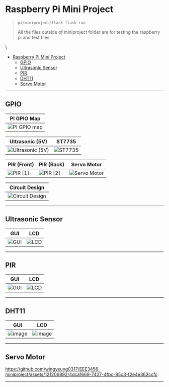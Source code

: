 # Raspberry Pi Mini Project
> `pi/miniproject/flask flask run`
> 
> All the files outside of miniproject folder are for testing the raspberry pi and test files.

\
- [Raspberry Pi Mini Project](#raspberry-pi-mini-project)
  - [GPIO](#gpio)
  - [Ultrasonic Sensor](#ultrasonic-sensor)
  - [PIR](#pir)
  - [DHT11](#dht11)
  - [Servo Motor](#servo-motor)

---

## GPIO
|PI GPIO Map|
|---|
|![PI GPIO map](https://github.com/wingyeung0317/EEE3456-miniproject/assets/121206892/b7c68f76-c4da-4f66-adc2-9162f66204f9)|

|Ultrasonic (5V)|ST7735|
|---|---|
|![Ultrasonic (5V)](https://github.com/wingyeung0317/EEE3456-miniproject/assets/121206892/dae157d7-8d2f-440e-b140-960c8aaa5e54)|![ST7735](https://github.com/wingyeung0317/EEE3456-miniproject/assets/121206892/fcbaff2c-450f-4b15-ab72-59a031ad0066)|

|PIR (Front)|PIR (Back)|Servo Motor|
|---|---|---|
|![PIR [1]](https://github.com/wingyeung0317/EEE3456-miniproject/assets/121206892/ca9d8e2d-399a-4ee4-bc0b-ce9ff165d28f)|![PIR [2]](https://github.com/wingyeung0317/EEE3456-miniproject/assets/121206892/6faf9e0f-d0d0-4e10-80ea-0cba12bfe64d)|![Servo Motor](https://github.com/wingyeung0317/EEE3456-miniproject/assets/121206892/5bcadb3b-ed0c-4ad8-a118-f6a4c43ea828)|

|Circuit Design|
|---|
|![Circuit Design](https://github.com/wingyeung0317/EEE3456-miniproject/assets/121206892/b80212d7-ea8e-4dbf-9f3d-f602afba2f1f)|

---

## Ultrasonic Sensor
|GUI|LCD|
|---|---|
|![GUI](https://github.com/wingyeung0317/EEE3456-miniproject/assets/121206892/21853337-c0a9-4ef5-be7b-b4780aeb4039)|![LCD](https://github.com/wingyeung0317/EEE3456-miniproject/assets/121206892/484158bf-de6b-43ad-b98f-910e414e9a65)|

---

## PIR
|GUI|LCD|
|---|---|
|![GUI](https://github.com/wingyeung0317/EEE3456-miniproject/assets/121206892/9e6875a9-27ac-41bb-b027-3720011cd84b)|![LCD](https://github.com/wingyeung0317/EEE3456-miniproject/assets/121206892/19639b12-de49-43bb-b50b-4346393b93b0)|



---

## DHT11
|GUI|LCD|
|---|---|
|![image](https://github.com/wingyeung0317/EEE3456-miniproject/assets/121206892/deb5e964-8680-4752-b83a-cd4e2a0a0b77)|![image](https://github.com/wingyeung0317/EEE3456-miniproject/assets/121206892/628fa1b3-8f1d-48c4-a984-b6d7a1c87762)|

---

## Servo Motor
https://github.com/wingyeung0317/EEE3456-miniproject/assets/121206892/4dca1669-7427-4fbc-85c3-f2e4e362ccfc

---
